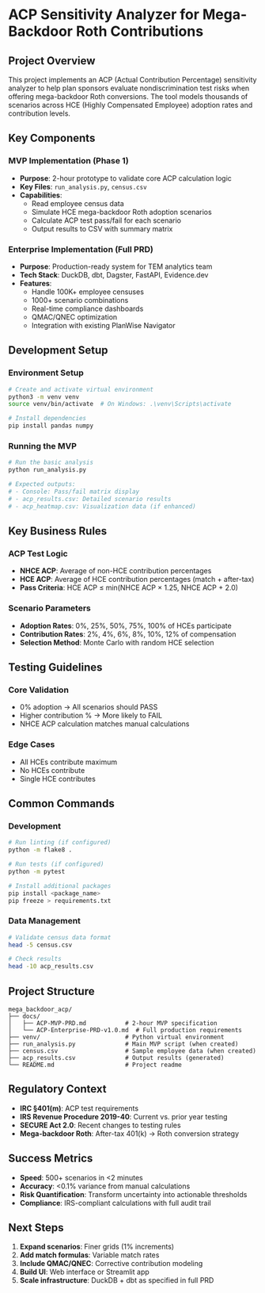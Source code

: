 # ACP Sensitivity Analyzer for Mega-Backdoor Roth Contributions

## Project Overview

This project implements an ACP (Actual Contribution Percentage) sensitivity analyzer to help plan sponsors evaluate nondiscrimination test risks when offering mega-backdoor Roth conversions. The tool models thousands of scenarios across HCE (Highly Compensated Employee) adoption rates and contribution levels.

## Key Components

### MVP Implementation (Phase 1)
- **Purpose**: 2-hour prototype to validate core ACP calculation logic
- **Key Files**: `run_analysis.py`, `census.csv`
- **Capabilities**:
  - Read employee census data
  - Simulate HCE mega-backdoor Roth adoption scenarios
  - Calculate ACP test pass/fail for each scenario
  - Output results to CSV with summary matrix

### Enterprise Implementation (Full PRD)
- **Purpose**: Production-ready system for TEM analytics team
- **Tech Stack**: DuckDB, dbt, Dagster, FastAPI, Evidence.dev
- **Features**:
  - Handle 100K+ employee censuses
  - 1000+ scenario combinations
  - Real-time compliance dashboards
  - QMAC/QNEC optimization
  - Integration with existing PlanWise Navigator

## Development Setup

### Environment Setup
```bash
# Create and activate virtual environment
python3 -m venv venv
source venv/bin/activate  # On Windows: .\venv\Scripts\activate

# Install dependencies
pip install pandas numpy
```

### Running the MVP
```bash
# Run the basic analysis
python run_analysis.py

# Expected outputs:
# - Console: Pass/fail matrix display
# - acp_results.csv: Detailed scenario results
# - acp_heatmap.csv: Visualization data (if enhanced)
```

## Key Business Rules

### ACP Test Logic
- **NHCE ACP**: Average of non-HCE contribution percentages
- **HCE ACP**: Average of HCE contribution percentages (match + after-tax)
- **Pass Criteria**: HCE ACP ≤ min(NHCE ACP × 1.25, NHCE ACP + 2.0)

### Scenario Parameters
- **Adoption Rates**: 0%, 25%, 50%, 75%, 100% of HCEs participate
- **Contribution Rates**: 2%, 4%, 6%, 8%, 10%, 12% of compensation
- **Selection Method**: Monte Carlo with random HCE selection

## Testing Guidelines

### Core Validation
- 0% adoption → All scenarios should PASS
- Higher contribution % → More likely to FAIL
- NHCE ACP calculation matches manual calculations

### Edge Cases
- All HCEs contribute maximum
- No HCEs contribute  
- Single HCE contributes

## Common Commands

### Development
```bash
# Run linting (if configured)
python -m flake8 .

# Run tests (if configured)
python -m pytest

# Install additional packages
pip install <package_name>
pip freeze > requirements.txt
```

### Data Management
```bash
# Validate census data format
head -5 census.csv

# Check results
head -10 acp_results.csv
```

## Project Structure

```
mega_backdoor_acp/
├── docs/
│   ├── ACP-MVP-PRD.md           # 2-hour MVP specification
│   └── ACP-Enterprise-PRD-v1.0.md  # Full production requirements
├── venv/                        # Python virtual environment
├── run_analysis.py              # Main MVP script (when created)
├── census.csv                   # Sample employee data (when created)
├── acp_results.csv              # Output results (generated)
└── README.md                    # Project readme
```

## Regulatory Context

- **IRC §401(m)**: ACP test requirements
- **IRS Revenue Procedure 2019-40**: Current vs. prior year testing
- **SECURE Act 2.0**: Recent changes to testing rules
- **Mega-backdoor Roth**: After-tax 401(k) → Roth conversion strategy

## Success Metrics

- **Speed**: 500+ scenarios in <2 minutes
- **Accuracy**: <0.1% variance from manual calculations
- **Risk Quantification**: Transform uncertainty into actionable thresholds
- **Compliance**: IRS-compliant calculations with full audit trail

## Next Steps

1. **Expand scenarios**: Finer grids (1% increments)
2. **Add match formulas**: Variable match rates
3. **Include QMAC/QNEC**: Corrective contribution modeling
4. **Build UI**: Web interface or Streamlit app
5. **Scale infrastructure**: DuckDB + dbt as specified in full PRD